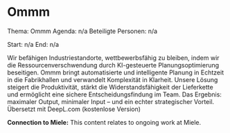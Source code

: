# Ommm
Thema: Ommm
Agenda: n/a
Beteiligte Personen: n/a

Start: n/a
End: n/a

Wir befähigen Industriestandorte, wettbewerbsfähig zu bleiben, indem wir die Ressourcenverschwendung durch KI-gesteuerte Planungsoptimierung beseitigen. Ommm bringt automatisierte und intelligente Planung in Echtzeit in die Fabrikhallen und verwandelt Komplexität in Klarheit. Unsere Lösung steigert die Produktivität, stärkt die Widerstandsfähigkeit der Lieferkette und ermöglicht eine sichere Entscheidungsfindung im Team. Das Ergebnis: maximaler Output, minimaler Input – und ein echter strategischer Vorteil. Übersetzt mit DeepL.com (kostenlose Version)

**Connection to Miele:** This content relates to ongoing work at Miele.
